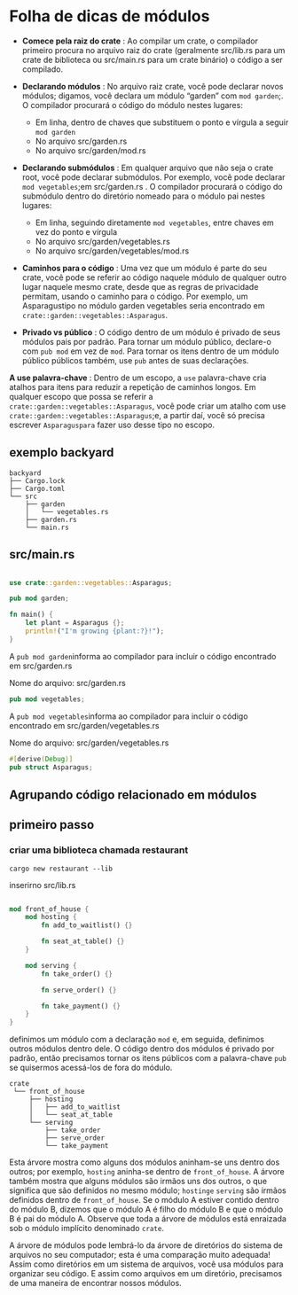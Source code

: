 # Folha de dicas de módulos

- **Comece pela raiz do crate** : Ao compilar um crate, o compilador primeiro procura no arquivo raiz do crate (geralmente src/lib.rs para um crate de biblioteca ou src/main.rs para um crate binário) o código a ser compilado.

- **Declarando módulos** : No arquivo raiz crate, você pode declarar novos módulos; digamos, você declara um módulo “garden” com `mod garden`;. O compilador procurará o código do módulo nestes lugares:
	- Em linha, dentro de chaves que substituem o ponto e vírgula a seguir `mod garden`
    - No arquivo src/garden.rs
	- No arquivo src/garden/mod.rs

- **Declarando submódulos** : Em qualquer arquivo que não seja o crate root, você pode declarar submódulos. Por exemplo, você pode declarar `mod vegetables`;em src/garden.rs . O compilador procurará o código do submódulo dentro do diretório nomeado para o módulo pai nestes lugares:
  - Em linha, seguindo diretamente `mod vegetables`, entre chaves em vez do ponto e vírgula
  - No arquivo src/garden/vegetables.rs
  - No arquivo src/garden/vegetables/mod.rs

- **Caminhos para o código** : Uma vez que um módulo é parte do seu crate, você pode se referir ao código naquele módulo de qualquer outro lugar naquele mesmo crate, desde que as regras de privacidade permitam, usando o caminho para o código. Por exemplo, um Asparagustipo no módulo garden vegetables seria encontrado em `crate::garden::vegetables::Asparagus`.
- **Privado vs público** : O código dentro de um módulo é privado de seus módulos pais por padrão. Para tornar um módulo público, declare-o com `pub mod` em vez de `mod`. Para tornar os itens dentro de um módulo público públicos também, use `pub` antes de suas declarações.


**A use palavra-chave** : Dentro de um escopo, a `use` palavra-chave cria atalhos para itens para reduzir a repetição de caminhos longos. Em qualquer escopo que possa se referir a `crate::garden::vegetables::Asparagus`, você pode criar um atalho com use `crate::garden::vegetables::Asparagus`;e, a partir daí, você só precisa escrever `Asparaguspara` fazer uso desse tipo no escopo.

## exemplo backyard

``` uml
backyard
├── Cargo.lock
├── Cargo.toml
└── src
    ├── garden
    │   └── vegetables.rs
    ├── garden.rs
    └── main.rs
```

## src/main.rs

```rust

use crate::garden::vegetables::Asparagus;

pub mod garden;

fn main() {
    let plant = Asparagus {};
    println!("I'm growing {plant:?}!");
}
```

A `pub mod garden`informa ao compilador para incluir o código encontrado em src/garden.rs

Nome do arquivo: src/garden.rs

```rust
pub mod vegetables;
```

A `pub mod vegetables`informa ao compilador para incluir o código encontrado em src/garden/vegetables.rs

Nome do arquivo: src/garden/vegetables.rs

```rust
#[derive(Debug)]
pub struct Asparagus;
```

## Agrupando código relacionado em módulos

## primeiro passo

### criar uma biblioteca chamada restaurant

`cargo new restaurant --lib`

inserirno src/lib.rs

```rust

mod front_of_house {
    mod hosting {
        fn add_to_waitlist() {}

        fn seat_at_table() {}
    }

    mod serving {
        fn take_order() {}

        fn serve_order() {}

        fn take_payment() {}
    }
}
```

definimos um módulo com a declaração `mod` e, em seguida, definimos outros módulos dentro dele. O código dentro dos módulos é privado por padrão, então precisamos tornar os itens públicos com a palavra-chave `pub` se quisermos acessá-los de fora do módulo.

``` uml
crate
 └── front_of_house
     ├── hosting
     │   ├── add_to_waitlist
     │   └── seat_at_table
     └── serving
         ├── take_order
         ├── serve_order
         └── take_payment

```

Esta árvore mostra como alguns dos módulos aninham-se uns dentro dos outros; por exemplo, `hosting` aninha-se dentro de `front_of_house`. A árvore também mostra que alguns módulos são irmãos uns dos outros, o que significa que são definidos no mesmo módulo; `hostinge` `serving` são irmãos definidos dentro de `front_of_house`. Se o módulo A estiver contido dentro do módulo B, dizemos que o módulo A é filho do módulo B e que o módulo B é pai do módulo A. Observe que toda a árvore de módulos está enraizada sob o módulo implícito denominado `crate`.

A árvore de módulos pode lembrá-lo da árvore de diretórios do sistema de arquivos no seu computador; esta é uma comparação muito adequada! Assim como diretórios em um sistema de arquivos, você usa módulos para organizar seu código. E assim como arquivos em um diretório, precisamos de uma maneira de encontrar nossos módulos.
